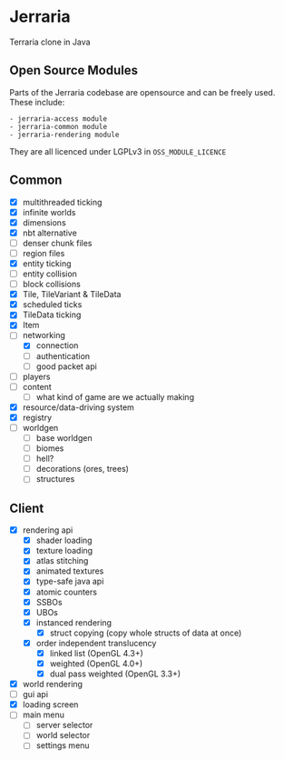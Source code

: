 # Jerraria
Terraria clone in Java

## Open Source Modules
Parts of the Jerraria codebase are opensource and can be freely used. These include:

	- jerraria-access module
	- jerraria-common module
	- jerraria-rendering module

They are all licenced under LGPLv3 in `OSS_MODULE_LICENCE`

## Common
 - [x] multithreaded ticking
 - [x] infinite worlds
 - [x] dimensions
 - [x] nbt alternative
 - [ ] denser chunk files
 - [ ] region files
 - [x] entity ticking
 - [ ] entity collision
 - [ ] block collisions
 - [x] Tile, TileVariant & TileData
 - [x] scheduled ticks
 - [x] TileData ticking
 - [x] Item
 - [ ] networking
   - [x] connection
   - [ ] authentication
   - [ ] good packet api
 - [ ] players
 - [ ] content
   - [ ] what kind of game are we actually making
 - [x] resource/data-driving system
 - [x] registry
 - [ ] worldgen
   - [ ] base worldgen
   - [ ] biomes
   - [ ] hell?
   - [ ] decorations (ores, trees)
   - [ ] structures

## Client
 - [x] rendering api
   - [x] shader loading
   - [x] texture loading
   - [x] atlas stitching
   - [x] animated textures
   - [x] type-safe java api
   - [x] atomic counters
   - [x] SSBOs
   - [x] UBOs
   - [x] instanced rendering
     - [x] struct copying (copy whole structs of data at once)
   - [x] order independent translucency
     - [x] linked list (OpenGL 4.3+)
     - [x] weighted (OpenGL 4.0+)
     - [x] dual pass weighted (OpenGL 3.3+)
 - [x] world rendering
 - [ ] gui api
 - [x] loading screen
 - [ ] main menu
   - [ ] server selector
   - [ ] world selector
   - [ ] settings menu
